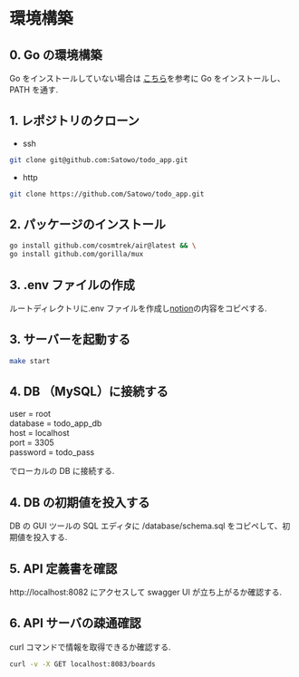 # 環境構築

## 0. Go の環境構築

Go をインストールしていない場合は
[こちら](https://zenn.dev/777kkk/books/bb6b650b7ba677/viewer/045ce9)を参考に Go をインストールし、PATH を通す.

## 1. レポジトリのクローン

- ssh

```bash
git clone git@github.com:Satowo/todo_app.git
```

- http

```bash
git clone https://github.com/Satowo/todo_app.git
```

## 2. パッケージのインストール

```bash
go install github.com/cosmtrek/air@latest && \
go install github.com/gorilla/mux
```

## 3. .env ファイルの作成

ルートディレクトリに.env ファイルを作成し[notion](https://www.notion.so/Peach-Tech-bf5d1684fddf427d98e139b3f0a5ecea?pvs=4)の内容をコピペする.

## 3. サーバーを起動する

```bash
make start
```

## 4. DB （MySQL）に接続する

user = root <br>
database = todo_app_db <br>
host = localhost <br>
port = 3305 <br>
password = todo_pass <br>

でローカルの DB に接続する.

## 4. DB の初期値を投入する

DB の GUI ツールの SQL エディタに
/database/schema.sql をコピペして、初期値を投入する.

## 5. API 定義書を確認

http://localhost:8082 にアクセスして swagger UI が立ち上がるか確認する.

## 6. API サーバの疎通確認

curl コマンドで情報を取得できるか確認する.

```bash
curl -v -X GET localhost:8083/boards
```
